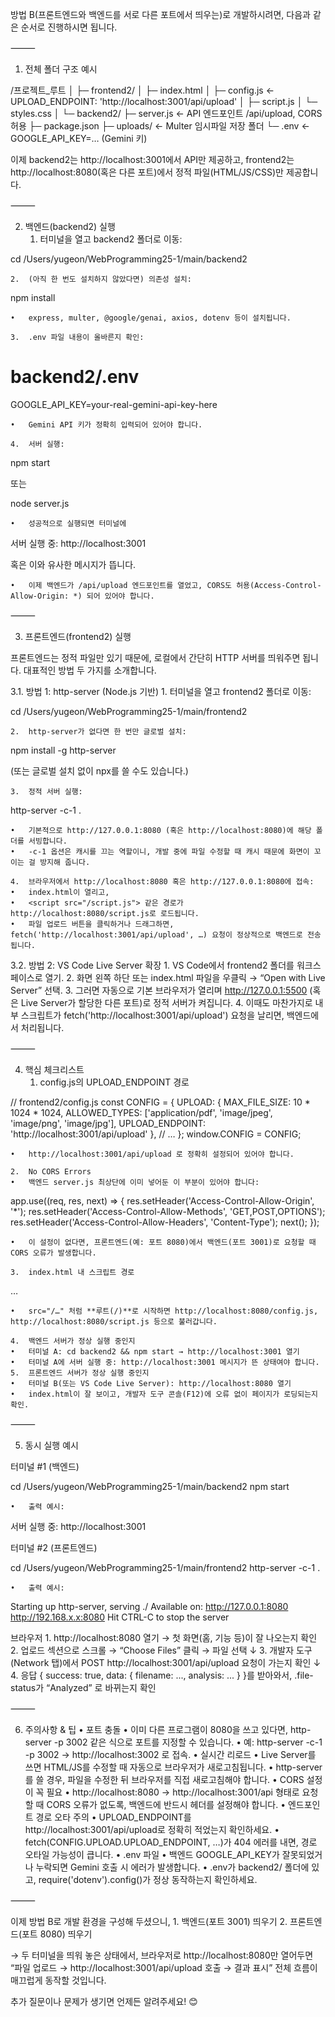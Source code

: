 방법 B(프론트엔드와 백엔드를 서로 다른 포트에서 띄우는)로 개발하시려면, 다음과 같은 순서로 진행하시면 됩니다.

⸻

1. 전체 폴더 구조 예시

/프로젝트_루트
│
├─ frontend2/
│   ├─ index.html
│   ├─ config.js       ← UPLOAD_ENDPOINT: 'http://localhost:3001/api/upload'
│   ├─ script.js
│   └─ styles.css
│
└─ backend2/
    ├─ server.js       ← API 엔드포인트 /api/upload, CORS 허용
    ├─ package.json
    ├─ uploads/        ← Multer 임시파일 저장 폴더
    └─ .env            ← GOOGLE_API_KEY=… (Gemini 키)

이제 backend2는 http://localhost:3001에서 API만 제공하고,
frontend2는 http://localhost:8080(혹은 다른 포트)에서 정적 파일(HTML/JS/CSS)만 제공합니다.

⸻

2. 백엔드(backend2) 실행
	1.	터미널을 열고 backend2 폴더로 이동:

cd /Users/yugeon/WebProgramming25-1/main/backend2


	2.	(아직 한 번도 설치하지 않았다면) 의존성 설치:

npm install

	•	express, multer, @google/genai, axios, dotenv 등이 설치됩니다.

	3.	.env 파일 내용이 올바른지 확인:

# backend2/.env
GOOGLE_API_KEY=your-real-gemini-api-key-here

	•	Gemini API 키가 정확히 입력되어 있어야 합니다.

	4.	서버 실행:

npm start

또는

node server.js

	•	성공적으로 실행되면 터미널에

서버 실행 중: http://localhost:3001

혹은 이와 유사한 메시지가 뜹니다.

	•	이제 백엔드가 /api/upload 엔드포인트를 열었고, CORS도 허용(Access-Control-Allow-Origin: *) 되어 있어야 합니다.

⸻

3. 프론트엔드(frontend2) 실행

프론트엔드는 정적 파일만 있기 때문에, 로컬에서 간단히 HTTP 서버를 띄워주면 됩니다. 대표적인 방법 두 가지를 소개합니다.

3.1. 방법 1: http-server (Node.js 기반)
	1.	터미널을 열고 frontend2 폴더로 이동:

cd /Users/yugeon/WebProgramming25-1/main/frontend2


	2.	http-server가 없다면 한 번만 글로벌 설치:

npm install -g http-server

(또는 글로벌 설치 없이 npx를 쓸 수도 있습니다.)

	3.	정적 서버 실행:

http-server -c-1 .

	•	기본적으로 http://127.0.0.1:8080 (혹은 http://localhost:8080)에 해당 폴더를 서빙합니다.
	•	-c-1 옵션은 캐시를 끄는 역할이니, 개발 중에 파일 수정할 때 캐시 때문에 화면이 꼬이는 걸 방지해 줍니다.

	4.	브라우저에서 http://localhost:8080 혹은 http://127.0.0.1:8080에 접속:
	•	index.html이 열리고,
	•	<script src="/script.js"> 같은 경로가 http://localhost:8080/script.js로 로드됩니다.
	•	파일 업로드 버튼을 클릭하거나 드래그하면, fetch('http://localhost:3001/api/upload', …) 요청이 정상적으로 백엔드로 전송됩니다.

3.2. 방법 2: VS Code Live Server 확장
	1.	VS Code에서 frontend2 폴더를 워크스페이스로 열기.
	2.	화면 왼쪽 하단 또는 index.html 파일을 우클릭 → “Open with Live Server” 선택.
	3.	그러면 자동으로 기본 브라우저가 열리며 http://127.0.0.1:5500 (혹은 Live Server가 할당한 다른 포트)로 정적 서버가 켜집니다.
	4.	이때도 마찬가지로 내부 스크립트가 fetch('http://localhost:3001/api/upload') 요청을 날리면, 백엔드에서 처리됩니다.

⸻

4. 핵심 체크리스트
	1.	config.js의 UPLOAD_ENDPOINT 경로

// frontend2/config.js
const CONFIG = {
  UPLOAD: {
    MAX_FILE_SIZE: 10 * 1024 * 1024,
    ALLOWED_TYPES: ['application/pdf', 'image/jpeg', 'image/png', 'image/jpg'],
    UPLOAD_ENDPOINT: 'http://localhost:3001/api/upload'
  },
  // …
};
window.CONFIG = CONFIG;

	•	http://localhost:3001/api/upload 로 정확히 설정되어 있어야 합니다.

	2.	No CORS Errors
	•	백엔드 server.js 최상단에 이미 넣어둔 이 부분이 있어야 합니다:

app.use((req, res, next) => {
  res.setHeader('Access-Control-Allow-Origin', '*');
  res.setHeader('Access-Control-Allow-Methods', 'GET,POST,OPTIONS');
  res.setHeader('Access-Control-Allow-Headers', 'Content-Type');
  next();
});


	•	이 설정이 없다면, 프론트엔드(예: 포트 8080)에서 백엔드(포트 3001)로 요청할 때 CORS 오류가 발생합니다.

	3.	index.html 내 스크립트 경로

<!-- frontend2/index.html 하단 예시 -->
…
<script src="/config.js"></script>
<script src="/script.js"></script>
</body>
</html>

	•	src="/…" 처럼 **루트(/)**로 시작하면 http://localhost:8080/config.js, http://localhost:8080/script.js 등으로 불러갑니다.

	4.	백엔드 서버가 정상 실행 중인지
	•	터미널 A: cd backend2 && npm start → http://localhost:3001 열기
	•	터미널 A에 서버 실행 중: http://localhost:3001 메시지가 뜬 상태여야 합니다.
	5.	프론트엔드 서버가 정상 실행 중인지
	•	터미널 B(또는 VS Code Live Server): http://localhost:8080 열기
	•	index.html이 잘 보이고, 개발자 도구 콘솔(F12)에 오류 없이 페이지가 로딩되는지 확인.

⸻

5. 동시 실행 예시

터미널 #1 (백엔드)

cd /Users/yugeon/WebProgramming25-1/main/backend2
npm start

	•	출력 예시:

서버 실행 중: http://localhost:3001



터미널 #2 (프론트엔드)

cd /Users/yugeon/WebProgramming25-1/main/frontend2
http-server -c-1 .

	•	출력 예시:

Starting up http-server, serving ./
Available on:
  http://127.0.0.1:8080
  http://192.168.x.x:8080
Hit CTRL-C to stop the server



브라우저
	1.	http://localhost:8080 열기 → 첫 화면(홈, 기능 등)이 잘 나오는지 확인
	2.	업로드 섹션으로 스크롤 → “Choose Files” 클릭 → 파일 선택
↓
	3.	개발자 도구(Network 탭)에서 POST http://localhost:3001/api/upload 요청이 가는지 확인
↓
	4.	응답 { success: true, data: { filename: ..., analysis: ... } }를 받아와서,
.file-status가 “Analyzed” 로 바뀌는지 확인

⸻

6. 주의사항 & 팁
	•	포트 충돌
	•	이미 다른 프로그램이 8080을 쓰고 있다면, http-server -p 3002 같은 식으로 포트를 지정할 수 있습니다.
	•	예: http-server -c-1 -p 3002 → http://localhost:3002 로 접속.
	•	실시간 리로드
	•	Live Server를 쓰면 HTML/JS를 수정할 때 자동으로 브라우저가 새로고침됩니다.
	•	http-server를 쓸 경우, 파일을 수정한 뒤 브라우저를 직접 새로고침해야 합니다.
	•	CORS 설정이 꼭 필요
	•	http://localhost:8080 → http://localhost:3001/api 형태로 요청할 때 CORS 오류가 없도록, 백엔드에 반드시 헤더를 설정해야 합니다.
	•	엔드포인트 경로 오타 주의
	•	UPLOAD_ENDPOINT를 http://localhost:3001/api/upload로 정확히 적었는지 확인하세요.
	•	fetch(CONFIG.UPLOAD.UPLOAD_ENDPOINT, …)가 404 에러를 내면, 경로 오타일 가능성이 큽니다.
	•	.env 파일
	•	백엔드 GOOGLE_API_KEY가 잘못되었거나 누락되면 Gemini 호출 시 에러가 발생합니다.
	•	.env가 backend2/ 폴더에 있고, require('dotenv').config()가 정상 동작하는지 확인하세요.

⸻

이제 방법 B로 개발 환경을 구성해 두셨으니,
	1.	백엔드(포트 3001) 띄우기
	2.	프론트엔드(포트 8080) 띄우기

→ 두 터미널을 띄워 놓은 상태에서, 브라우저로 http://localhost:8080만 열어두면
“파일 업로드 → http://localhost:3001/api/upload 호출 → 결과 표시” 전체 흐름이 매끄럽게 동작할 것입니다.

추가 질문이나 문제가 생기면 언제든 알려주세요! 😊
